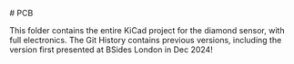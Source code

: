 # PCB

This folder contains the entire KiCad project for the diamond sensor, with full electronics. The Git History contains previous versions, including the version first presented at BSides London in Dec 2024!

